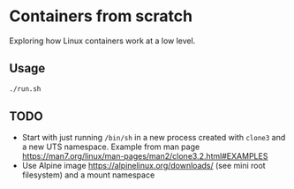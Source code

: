 # Containers from scratch

Exploring how Linux containers work at a low level.

## Usage

```sh
./run.sh
```

## TODO

- Start with just running `/bin/sh` in a new process created with `clone3` and a new UTS namespace. Example from man page <https://man7.org/linux/man-pages/man2/clone3.2.html#EXAMPLES>
- Use Alpine image <https://alpinelinux.org/downloads/> (see mini root filesystem) and a mount namespace
